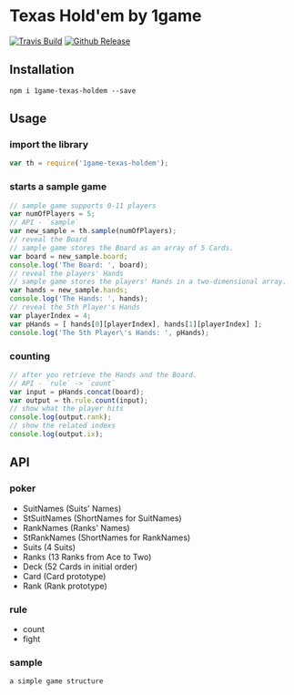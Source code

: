 # Texas Hold'em by 1game

[![Travis Build](https://img.shields.io/travis/hausenism/1game-texas-holdem.svg?style=flat-square)](https://travis-ci.org/hausenism/1game-texas-holdem)
[![Github Release](https://img.shields.io/github/release/hausenism/1game-texas-holdem.svg?style=flat-square)](https://github.com/hausenism/1game-texas-holdem)

## Installation
    npm i 1game-texas-holdem --save

## Usage
### import the library
```javascript
var th = require('1game-texas-holdem');
```
### starts a sample game
```javascript
// sample game supports 0-11 players
var numOfPlayers = 5;
// API - `sample`
var new_sample = th.sample(numOfPlayers);
// reveal the Board
// sample game stores the Board as an array of 5 Cards.
var board = new_sample.board;
console.log('The Board: ', board);
// reveal the players' Hands
// sample game stores the players' Hands in a two-dimensional array.
var hands = new_sample.hands;
console.log('The Hands: ', hands);
// reveal the 5th Player's Hands
var playerIndex = 4;
var pHands = [ hands[0][playerIndex], hands[1][playerIndex] ];
console.log('The 5th Player\'s Hands: ', pHands);
```
### counting
```javascript
// after you retrieve the Hands and the Board.
// API - `rule` -> `count`
var input = pHands.concat(board);
var output = th.rule.count(input);
// show what the player hits
console.log(output.rank);
// show the related indexs
console.log(output.ix);
```

## API
### poker
* SuitNames (Suits' Names)
* StSuitNames   (ShortNames for SuitNames)
* RankNames (Ranks' Names)
* StRankNames   (ShortNames for RankNames)
* Suits (4 Suits)
* Ranks (13 Ranks from Ace to Two)
* Deck  (52 Cards in initial order)
* Card  (Card prototype)
* Rank  (Rank prototype)

### rule
* count
* fight

### sample
    a simple game structure 